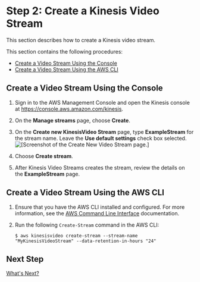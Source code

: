 # Step 2: Create a Kinesis Video Stream<a name="gs-createstream"></a>

This section describes how to create a Kinesis video stream\.

This section contains the following procedures:
+ [Create a Video Stream Using the Console](#gs-createstream-console)
+ [Create a Video Stream Using the AWS CLI](#gs-createstream-cli)

## Create a Video Stream Using the Console<a name="gs-createstream-console"></a>

1. Sign in to the AWS Management Console and open the Kinesis console at [https://console\.aws\.amazon\.com/kinesis](https://console.aws.amazon.com/kinesis)\.

1. On the **Manage streams** page, choose **Create**\.

1. On the **Create new KinesisVideo Stream** page, type **ExampleStream** for the stream name\. Leave the **Use default settings** check box selected\.   
![\[Screenshot of the Create New Video Stream page.\]](http://docs.aws.amazon.com/kinesisvideostreams/latest/dg/images/gs-10.png)

1. Choose **Create stream**\.

1. After Kinesis Video Streams creates the stream, review the details on the **ExampleStream** page\.

## Create a Video Stream Using the AWS CLI<a name="gs-createstream-cli"></a>

1. Ensure that you have the AWS CLI installed and configured\. For more information, see the [AWS Command Line Interface](https://docs.aws.amazon.com/cli/latest/userguide/) documentation\.

1. Run the following `Create-Stream` command in the AWS CLI: 

   ```
   $ aws kinesisvideo create-stream --stream-name "MyKinesisVideoStream" --data-retention-in-hours "24"
   ```

## Next Step<a name="gs-next-step-3"></a>

[What's Next? ](gs-console-whatnext.md)